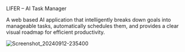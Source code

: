LIFER – AI Task Manager

A web based AI application that intelligently breaks down goals into manageable tasks, automatically schedules them, and provides a clear visual roadmap for efficient productivity.

![Screenshot_20240912-235400](https://github.com/user-attachments/assets/3716f40d-14c4-461b-8fd7-b1c6265d92d1)
